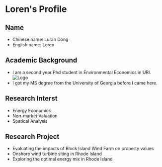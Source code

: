 # Loren's Profile
## Name
* Chinese name: Luran Dong 
* English name: Loren
## Academic Background
- I am a second year Phd student in Environmental Economics in URI. 
![Logo](https://en.wikipedia.org/wiki/Rhode_Island_Rams#/media/File:Rhode_Island_Rams_logo.svg)
- I got my MS degree from the University of Georgia before I came here. 
## Research Interst 
* Energy Economics
* Non-market Valuation
* Spatical Analysis
## Research Project
* Evaluating the impacts of Block Island Wind Farm on property values
* Onshore wind turbine siting in Rhode Island
* Exploring the optimal energy mix in Rhode Island
